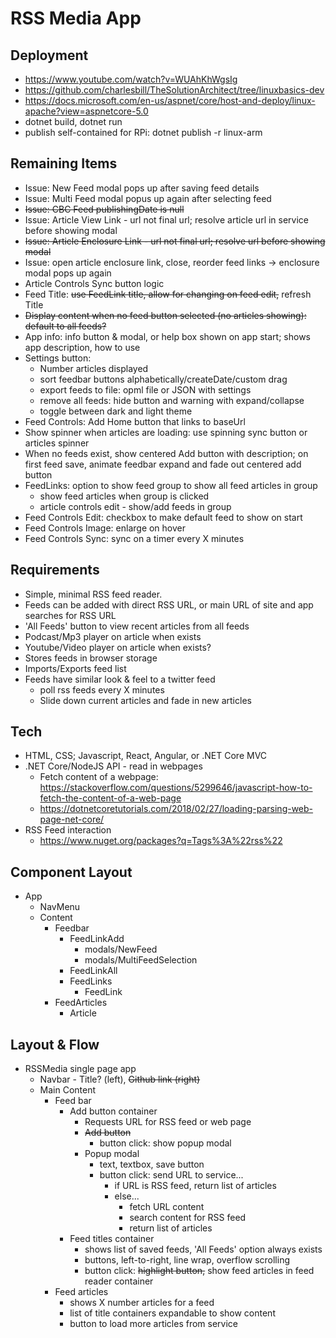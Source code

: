 # RSS Media App

## Deployment

- https://www.youtube.com/watch?v=WUAhKhWgsIg
- https://github.com/charlesbill/TheSolutionArchitect/tree/linuxbasics-dev
- https://docs.microsoft.com/en-us/aspnet/core/host-and-deploy/linux-apache?view=aspnetcore-5.0
- dotnet build, dotnet run
- publish self-contained for RPi: dotnet publish -r linux-arm

## Remaining Items

- Issue: New Feed modal pops up after saving feed details
- Issue: Multi Feed modal popus up again after selecting feed
- ~~Issue: CBC Feed publishingDate is null~~
- Issue: Article View Link - url not final url; resolve article url in service before showing modal
- ~~Issue: Article Enclosure Link - url not final url; resolve url before showing modal~~
- Issue: open article enclosure link, close, reorder feed links -> enclosure modal pops up again
- Article Controls Sync button logic
- Feed Title: ~~use FeedLink title, allow for changing on feed edit,~~ refresh Title
- ~~Display content when no feed button selected (no articles showing): default to all feeds?~~
- App info: info button & modal, or help box shown on app start; shows app description, how to use
- Settings button:
  - Number articles displayed
  - sort feedbar buttons alphabetically/createDate/custom drag
  - export feeds to file: opml file or JSON with settings
  - remove all feeds: hide button and warning with expand/collapse
  - toggle between dark and light theme
- Feed Controls: Add Home button that links to baseUrl
- Show spinner when articles are loading: use spinning sync button or articles spinner
- When no feeds exist, show centered Add button with description; on first feed save, animate feedbar expand and fade out centered add button
- FeedLinks: option to show feed group to show all feed articles in group
  - show feed articles when group is clicked
  - article controls edit - show/add feeds in group
- Feed Controls Edit: checkbox to make default feed to show on start
- Feed Controls Image: enlarge on hover
- Feed Controls Sync: sync on a timer every X minutes

## Requirements

- Simple, minimal RSS feed reader.
- Feeds can be added with direct RSS URL, or main URL of site and app searches for RSS URL
- 'All Feeds' button to view recent articles from all feeds
- Podcast/Mp3 player on article when exists
- Youtube/Video player on article when exists?
- Stores feeds in browser storage
- Imports/Exports feed list
- Feeds have similar look & feel to a twitter feed 
  - poll rss feeds every X minutes
  - Slide down current articles and fade in new articles

## Tech

- HTML, CSS; Javascript, React, Angular, or .NET Core MVC
- .NET Core/NodeJS API - read in webpages
  - Fetch content of a webpage: https://stackoverflow.com/questions/5299646/javascript-how-to-fetch-the-content-of-a-web-page
  - https://dotnetcoretutorials.com/2018/02/27/loading-parsing-web-page-net-core/
- RSS Feed interaction
  - https://www.nuget.org/packages?q=Tags%3A%22rss%22

## Component Layout
- App
  - NavMenu
  - Content
    - Feedbar
      - FeedLinkAdd
        - modals/NewFeed
        - modals/MultiFeedSelection
      - FeedLinkAll
      - FeedLinks
        - FeedLink          
    - FeedArticles
      - Article

## Layout & Flow
- RSSMedia single page app
  - Navbar - Title? (left), ~~Github link (right)~~
  - Main Content
    - Feed bar
      - Add button container
        - Requests URL for RSS feed or web page
        - ~~Add button~~
          - button click: show popup modal
        - Popup modal  
          - text, textbox, save button
          - button click: send URL to service...
            - if URL is RSS feed, return list of articles
            - else...
               - fetch URL content
               - search content for RSS feed
               - return list of articles        
      - Feed titles container
        - shows list of saved feeds, 'All Feeds' option always exists        
        - buttons, left-to-right, line wrap, overflow scrolling
        - button click: ~~highlight button,~~ show feed articles in feed reader container
    - Feed articles
      - shows X number articles for a feed
      - list of title containers expandable to show content
      - button to load more articles from service
      